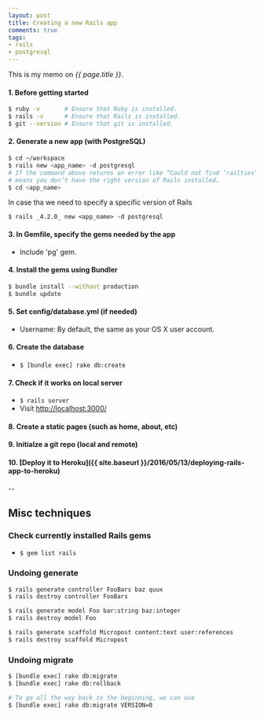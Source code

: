 ```yaml
---
layout: post
title: Creating a new Rails app
comments: true
tags:
- rails
- postgresql
---
```


This is my memo on *{{ page.title }}*.

<!--more-->

#### 1. Before getting started
```bash
$ ruby -v       # Ensure that Ruby is installed.
$ rails -v      # Ensure that Rails is installed.
$ git --version # Ensure that git is installed.
```

#### 2. Generate a new app (with PostgreSQL)
```bash
$ cd ~/workspace
$ rails new <app_name> -d postgresql
# If the command above returns an error like “Could not find ’railties”’, it
# means you don’t have the right version of Rails installed.
$ cd <app_name>
```

In case tha we need to specify a specific version of Rails

```
$ rails _4.2.0_ new <app_name> -d postgresql
```

#### 3. In Gemfile, specify the gems needed by the app
- Include 'pg' gem.

#### 4. Install the gems using Bundler
```bash
$ bundle install --without production
$ bundle update
```

#### 5. Set config/database.yml (if needed)
- Username: By default, the same as your OS X user account.

#### 6. Create the database
- `$ [bundle exec] rake db:create`

#### 7. Check if it works on local server
- `$ rails server`
- Visit [http://localhost:3000/](http://localhost:3000/)

#### 8. Create a static pages (such as home, about, etc)

#### 9. Initialze a git repo (local and remote)

#### 10. [Deploy it to Heroku]({{ site.baseurl }}/2016/05/13/deploying-rails-app-to-heroku)

--

## Misc techniques

### Check currently installed Rails gems
- `$ gem list rails`

### Undoing generate

```bash
$ rails generate controller FooBars baz quux
$ rails destroy controller FooBars

$ rails generate model Foo bar:string baz:integer
$ rails destroy model Foo

$ rails generate scaffold Micropost content:text user:references
$ rails destroy scaffold Micropost
```

### Undoing migrate

```bash
$ [bundle exec] rake db:migrate
$ [bundle exec] rake db:rollback

# To go all the way back to the beginning, we can use
$ [bundle exec] rake db:migrate VERSION=0
```

